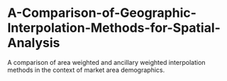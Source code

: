 # A-Comparison-of-Geographic-Interpolation-Methods-for-Spatial-Analysis
A comparison of area weighted and ancillary weighted interpolation methods in the context of market area demographics.

